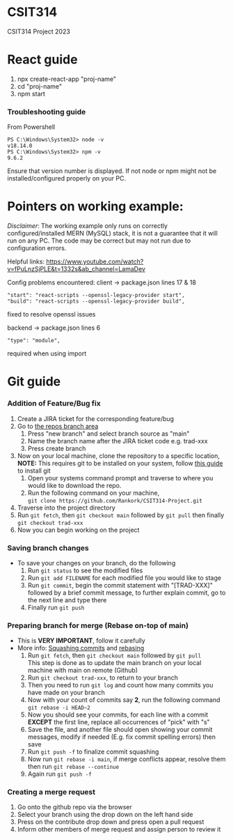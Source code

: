 # CSIT314
CSIT314 Project 2023

# React guide

1. npx create-react-app "proj-name"
2. cd "proj-name"
3. npm start

### Troubleshooting guide

From Powershell

```
PS C:\Windows\System32> node -v
v18.14.0
PS C:\Windows\System32> npm -v
9.6.2
```

Ensure that version number is displayed. If not node or npm might not be installed/configured properly on your PC.

# Pointers on working example:

*Disclaimer*: The working example only runs on correctly configured/installed MERN (MySQL) stack, it is not a guarantee that it will run on any PC. The code may be correct but may not run due to configuration errors.

Helpful links: 
https://www.youtube.com/watch?v=fPuLnzSjPLE&t=1332s&ab_channel=LamaDev

Config problems encountered: 
client -> package.json lines 17 & 18

```
"start": "react-scripts --openssl-legacy-provider start",
"build": "react-scripts --openssl-legacy-provider build",
```

fixed to resolve openssl issues

backend -> package.json lines 6

```
"type": "module",
```

required when using import

# Git guide

### Addition of Feature/Bug fix

1. Create a JIRA ticket for the corresponding feature/bug
2. Go to [the repos branch area](https://github.com/Rankork/CSIT314-Project/branches)
   1. Press "new branch" and select branch source as "main"
   2. Name the branch name after the JIRA ticket code e.g. trad-xxx
   3. Press create branch
3. Now on your local machine, clone the repository to a specific location, <br> **NOTE:** This requires git to be installed on your system,
   follow [this guide](https://git-scm.com/book/en/v2/Getting-Started-Installing-Git) to install git
   1. Open your systems command prompt and traverse to where you would like to download the repo.
   2. Run the following command on your machine, <br> `git clone https://github.com/Rankork/CSIT314-Project.git`
4. Traverse into the project directory
5. Run `git fetch`, then `git checkout main` followed by `git pull` then finally `git checkout trad-xxx`
6. Now you can begin working on the project


### Saving branch changes

* To save your changes on your branch, do the following
   1. Run `git status` to see the modified files
   2. Run `git add FILENAME` for each modified file you would like to stage
   3. Run `git commit`, begin the commit statement with "[TRAD-XXX]" followed by a brief commit message, to further explain commit, go to the next line and type there
   4. Finally run `git push`

    
### Preparing branch for merge (Rebase on-top of main)

* This is **VERY IMPORTANT**, follow it carefully
* More info: [Squashing commits](https://gitready.com/advanced/2009/02/10/squashing-commits-with-rebase.html) and [rebasing](https://git-scm.com/docs/git-rebase) 
  1. Run `git fetch`, then `git checkout main` followed by `git pull`
  <br> This step is done as to update the main branch on your local machine with main on remote (Github)
  2. Run `git checkout trad-xxx`, to return to your branch
  3. Then you need to run `git log` and count how many commits you have made on your branch
  4. Now with your count of commits say **2**, run the following command
  <br> `git rebase -i HEAD~2`
  5. Now you should see your commits, for each line with a commit **EXCEPT** the first line, replace all occurrences of "pick" with "s"
  6. Save the file, and another file should open showing your commit messages, modify if needed (E.g. fix commit spelling errors) then save
  7. Run `git push -f` to finalize commit squashing
  8. Now run `git rebase -i main`, if merge conflicts appear, resolve them then run `git rebase --continue`
  9. Again run `git push -f`

    
### Creating a merge request
1. Go onto the github repo via the browser
2. Select your branch using the drop down on the left hand side
3. Press on the contribute drop down and press open a pull request
4. Inform other members of merge request and assign person to review it



     

